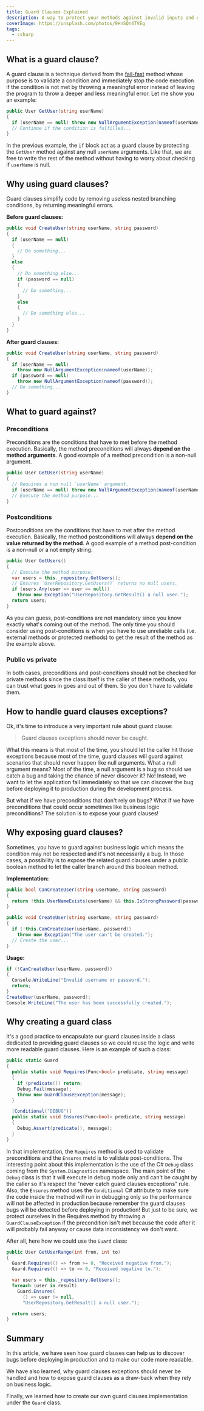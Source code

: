 ```yaml
---
title: Guard Clauses Explained
description: A way to protect your methods against invalid inputs and outputs.
coverImage: https://unsplash.com/photos/9HnSQn4TVEg
tags:
  - csharp
---
```


## What is a guard clause?

A guard clause is a technique derived from the [fail-fast](https://en.wikipedia.org/wiki/fail-fast) method whose purpose
is to validate a condition and immediately stop the code execution if the condition is not met by throwing a meaningful
error instead of leaving the program to throw a deeper and less meaningful error. Let me show you an example:

```csharp
public User GetUser(string userName)
{
  if (userName == null) throw new NullArgumentException(nameof(userName));
  // Continue if the condition is fulfilled...
}
```

In the previous example, the `if` block act as a guard clause by protecting the `GetUser` method against any null
`userName` arguments. Like that, we are free to write the rest of the method without having to worry about checking if
`userName` is null.

## Why using guard clauses?

Guard clauses simplify code by removing useless nested branching conditions, by returning meaningful errors.

**Before guard clauses:**

```csharp
public void CreateUser(string userName, string password)
{
  if (userName == null)
  {
    // Do something...
  }
  else
  {
    // Do something else...
    if (password == null)
    {
      // Do something...
    }
    else
    {
      // Do something else...
    }
  }
}
```

**After guard clauses:**

```csharp
public void CreateUser(string userName, string password)
{
  if (userName == null)
    throw new NullArgumentException(nameof(userName));
  if (password == null)
    throw new NullArgumentException(nameof(password));
  // Do something...
}
```

## What to guard against?

### Preconditions

Preconditions are the conditions that have to met before the method execution. Basically, the method preconditions will
always **depend on the method arguments**. A good example of a method precondition is a non-null argument.

```csharp
public User GetUser(string userName)
{
  // Requires a non null `userName` argument.
  if (userName == null) throw new NullArgumentException(nameof(userName));
  // Execute the method purpose...
}
```

### Postconditions

Postconditions are the conditions that have to met after the method execution. Basically, the method postconditions will
always **depend on the value returned by the method**. A good example of a method post-condition is a non-null or a not
empty string.

```csharp
public User GetUsers()
{
  // Execute the method purpose:
  var users = this._repository.GetUsers();
  // Ensures `UserRepository.GetUsers()` returns no null users.
  if (users.Any(user => user == null))
    throw new Exception("UserRepository.GetResult() a null user.");
  return users;
}
```

As you can guess, post-conditions are not mandatory since you know exactly what's coming out of the method. The only
time you should consider using post-conditions is when you have to use unreliable calls (i.e. external methods or
protected methods) to get the result of the method as the example above.

### Public vs private

In both cases, preconditions and post-conditions should not be checked for private methods since the class itself is the
caller of these methods, you can trust what goes in goes and out of them. So you don't have to validate them.

## How to handle guard clauses exceptions?

Ok, it's time to introduce a very important rule about guard clause:

> Guard clauses exceptions should never be caught.

What this means is that most of the time, you should let the caller hit those exceptions because most of the time, guard
clauses will guard against scenarios that should never happen like null arguments. What a null argument means? Most of
the time, a null argument is a bug so should we catch a bug and taking the chance of never discover it? No! Instead, we
want to let the application fail immediately so that we can discover the bug before deploying it to production during
the development process.

But what if we have preconditions that don't rely on bugs? What if we have preconditions that could occur sometimes like
business logic preconditions? The solution is to expose your guard clauses!

## Why exposing guard clauses?

Sometimes, you have to guard against business logic which means the condition may not be respected and it's not
necessarily a bug. In those cases, a possibility is to expose the related guard clauses under a public boolean method to
let the caller branch around this boolean method.

**Implementation:**

```csharp
public bool CanCreateUser(string userName, string password)
{
  return !this.UserNameExists(userName) && this.IsStrongPassword(password);
}

public void CreateUser(string userName, string password)
{
  if (!this.CanCreateUser(userName, password))
    throw new Exception("The user can't be created.");
  // Create the user...
}
```

**Usage:**

```csharp
if (!CanCreateUser(userName, password))
{
  Console.WriteLine("Invalid username or password.");
  return;
}
CreateUser(userName, password);
Console.WriteLine("The user has been successfully created.");
```

## Why creating a guard class

It's a good practice to encapsulate our guard clauses inside a class dedicated to providing guard clauses so we could
reuse the logic and write more readable guard clauses. Here is an example of such a class:

```csharp
public static Guard
{
  public static void Requires(Func<bool> predicate, string message)
  {
    if (predicate()) return;
    Debug.Fail(message);
    throw new GuardClauseException(message);
  }

  [Conditional("DEBUG")]
  public static void Ensures(Func<bool> predicate, string message)
  {
    Debug.Assert(predicate(), message);
  }
}
```

In that implementation, the `Requires` method is used to validate preconditions and the `Ensures` metd is to validate
post-conditions. The interesting point about this implementation is the use of the C# `Debug` class coming from the
`System.Diagnostics` namespace. The main point of the `Debug` class is that it will execute in debug mode only and can't
be caught by the caller so it's respect the "never catch guard clauses exceptions" rule. Also, the `Ensures` method uses
the `Conditional` C# attribute to make sure the code inside the method will run in debugging only so the performance
will not be affected in production because remember the guard clauses bugs will be detected before deploying in
production! But just to be sure, we protect ourselves in the Requires method by throwing a `GuardClauseException` if the
precondition isn't met because the code after it will probably fail anyway or cause data inconsistency we don't want.

After all, here how we could use the `Guard` class:

```csharp
public User GetUserRange(int from, int to)
{
  Guard.Requires(() => from >= 0, "Received negative from.");
  Guard.Requires(() => to >= 0, "Received negative to.");

  var users = this._repository.GetUsers();
  foreach (user in result)
    Guard.Ensures(
      () => user != null,
      "UserRepository.GetResult() a null user.");

  return users;
}
```

## Summary

In this article, we have seen how guard clauses can help us to discover bugs before deploying in production and to make
our code more readable.

We have also learned, why guard clauses exceptions should never be handled and how to expose guard clauses as a
draw-back when they rely on business logic.

Finally, we learned how to create our own guard clauses implementation under the `Guard` class.
